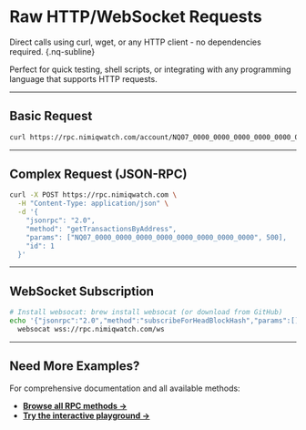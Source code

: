 # Raw HTTP/WebSocket Requests

Direct calls using curl, wget, or any HTTP client - no dependencies required. {.nq-subline}

Perfect for quick testing, shell scripts, or integrating with any programming language that supports HTTP requests.

---

## Basic Request

```bash
curl https://rpc.nimiqwatch.com/account/NQ07_0000_0000_0000_0000_0000_0000_0000_0000
```

---

## Complex Request (JSON-RPC)

```bash
curl -X POST https://rpc.nimiqwatch.com \
  -H "Content-Type: application/json" \
  -d '{
    "jsonrpc": "2.0",
    "method": "getTransactionsByAddress",
    "params": ["NQ07_0000_0000_0000_0000_0000_0000_0000_0000", 500],
    "id": 1
  }'
```

---

## WebSocket Subscription

```bash
# Install websocat: brew install websocat (or download from GitHub)
echo '{"jsonrpc":"2.0","method":"subscribeForHeadBlockHash","params":[],"id":1}' | \
  websocat wss://rpc.nimiqwatch.com/ws
```

---

## Need More Examples?

For comprehensive documentation and all available methods:

- **[Browse all RPC methods →](../methods/)**
- **[Try the interactive playground →](../playground)**
